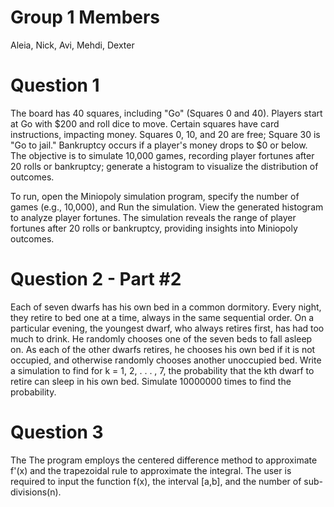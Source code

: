# Group 1 Members
Aleia, Nick, Avi, Mehdi, Dexter

# Question 1
The board has 40 squares, including "Go" (Squares 0 and 40). Players start at Go with $200 and roll dice to move. Certain squares have card instructions, impacting money. Squares 0, 10, and 20 are free; Square 30 is "Go to jail." Bankruptcy occurs if a player's money drops to $0 or below.
The objective is to simulate 10,000 games, recording player fortunes after 20 rolls or bankruptcy; generate a histogram to visualize the distribution of outcomes. 

To run, open the Miniopoly simulation program, specify the number of games (e.g., 10,000), and Run the simulation. View the generated histogram to analyze player fortunes. The simulation reveals the range of player fortunes after 20 rolls or bankruptcy, providing insights into Miniopoly outcomes.

# Question 2 - Part #2
Each of seven dwarfs has his own bed in a common dormitory. Every night, they retire
to bed one at a time, always in the same sequential order. On a particular evening,
the youngest dwarf, who always retires first, has had too much to drink. He randomly
chooses one of the seven beds to fall asleep on. As each of the other dwarfs retires,
he chooses his own bed if it is not occupied, and otherwise randomly chooses another
unoccupied bed. Write a simulation to find for k = 1, 2, . . . , 7, the probability that
the kth dwarf to retire can sleep in his own bed. Simulate 10000000 times to find the
probability.

# Question 3 
The The program employs the centered difference method to approximate f'(x) and the trapezoidal rule to approximate the integral. The user is required to input the function f(x), the interval [a,b], and the number of sub-divisions(n).
